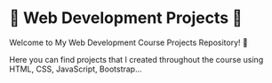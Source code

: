 # 🧙 Web Development Projects 🧙
Welcome to My Web Development Course Projects Repository! 🚀

Here you can find projects that I created throughout the course using HTML, CSS, JavaScript, Bootstrap...

